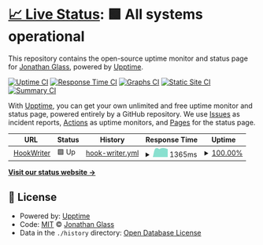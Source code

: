 # [📈 Live Status](https://demo.upptime.js.org): <!--live status--> **🟩 All systems operational**

This repository contains the open-source uptime monitor and status page for [Jonathan Glass](https://jonathanglass.cloud), powered by [Upptime](https://github.com/upptime/upptime).

[![Uptime CI](https://github.com/jonathanbglass/hrhookwriter/workflows/Uptime%20CI/badge.svg)](https://github.com/jonathanbglass/hrhookwriter/actions?query=workflow%3A%22Uptime+CI%22)
[![Response Time CI](https://github.com/jonathanbglass/hrhookwriter/workflows/Response%20Time%20CI/badge.svg)](https://github.com/jonathanbglass/hrhookwriter/actions?query=workflow%3A%22Response+Time+CI%22)
[![Graphs CI](https://github.com/jonathanbglass/hrhookwriter/workflows/Graphs%20CI/badge.svg)](https://github.com/jonathanbglass/hrhookwriter/actions?query=workflow%3A%22Graphs+CI%22)
[![Static Site CI](https://github.com/jonathanbglass/hrhookwriter/workflows/Static%20Site%20CI/badge.svg)](https://github.com/jonathanbglass/hrhookwriter/actions?query=workflow%3A%22Static+Site+CI%22)
[![Summary CI](https://github.com/jonathanbglass/hrhookwriter/workflows/Summary%20CI/badge.svg)](https://github.com/jonathanbglass/hrhookwriter/actions?query=workflow%3A%22Summary+CI%22)

With [Upptime](https://upptime.js.org), you can get your own unlimited and free uptime monitor and status page, powered entirely by a GitHub repository. We use [Issues](https://github.com/jonathanbglass/hrhookwriter/issues) as incident reports, [Actions](https://github.com/jonathanbglass/hrhookwriter/actions) as uptime monitors, and [Pages](https://demo.upptime.js.org) for the status page.

<!--start: status pages-->
<!-- This summary is generated by Upptime (https://github.com/upptime/upptime) -->
<!-- Do not edit this manually, your changes will be overwritten -->
<!-- prettier-ignore -->
| URL | Status | History | Response Time | Uptime |
| --- | ------ | ------- | ------------- | ------ |
| <img alt="" src="https://icons.duckduckgo.com/ip3/www.hrhookwriter.com.ico" height="13"> [HookWriter](https://www.hrhookwriter.com) | 🟩 Up | [hook-writer.yml](https://github.com/jonathanbglass/hrhookwriter/commits/HEAD/history/hook-writer.yml) | <details><summary><img alt="Response time graph" src="./graphs/hook-writer/response-time-week.png" height="20"> 1365ms</summary><br><a href="https://jonathanbglass.github.io/hrhookwriter/history/hook-writer"><img alt="Response time 1180" src="https://img.shields.io/endpoint?url=https%3A%2F%2Fraw.githubusercontent.com%2Fjonathanbglass%2Fhrhookwriter%2FHEAD%2Fapi%2Fhook-writer%2Fresponse-time.json"></a><br><a href="https://jonathanbglass.github.io/hrhookwriter/history/hook-writer"><img alt="24-hour response time 1268" src="https://img.shields.io/endpoint?url=https%3A%2F%2Fraw.githubusercontent.com%2Fjonathanbglass%2Fhrhookwriter%2FHEAD%2Fapi%2Fhook-writer%2Fresponse-time-day.json"></a><br><a href="https://jonathanbglass.github.io/hrhookwriter/history/hook-writer"><img alt="7-day response time 1365" src="https://img.shields.io/endpoint?url=https%3A%2F%2Fraw.githubusercontent.com%2Fjonathanbglass%2Fhrhookwriter%2FHEAD%2Fapi%2Fhook-writer%2Fresponse-time-week.json"></a><br><a href="https://jonathanbglass.github.io/hrhookwriter/history/hook-writer"><img alt="30-day response time 1188" src="https://img.shields.io/endpoint?url=https%3A%2F%2Fraw.githubusercontent.com%2Fjonathanbglass%2Fhrhookwriter%2FHEAD%2Fapi%2Fhook-writer%2Fresponse-time-month.json"></a><br><a href="https://jonathanbglass.github.io/hrhookwriter/history/hook-writer"><img alt="1-year response time 1180" src="https://img.shields.io/endpoint?url=https%3A%2F%2Fraw.githubusercontent.com%2Fjonathanbglass%2Fhrhookwriter%2FHEAD%2Fapi%2Fhook-writer%2Fresponse-time-year.json"></a></details> | <details><summary><a href="https://jonathanbglass.github.io/hrhookwriter/history/hook-writer">100.00%</a></summary><a href="https://jonathanbglass.github.io/hrhookwriter/history/hook-writer"><img alt="All-time uptime 100.00%" src="https://img.shields.io/endpoint?url=https%3A%2F%2Fraw.githubusercontent.com%2Fjonathanbglass%2Fhrhookwriter%2FHEAD%2Fapi%2Fhook-writer%2Fuptime.json"></a><br><a href="https://jonathanbglass.github.io/hrhookwriter/history/hook-writer"><img alt="24-hour uptime 100.00%" src="https://img.shields.io/endpoint?url=https%3A%2F%2Fraw.githubusercontent.com%2Fjonathanbglass%2Fhrhookwriter%2FHEAD%2Fapi%2Fhook-writer%2Fuptime-day.json"></a><br><a href="https://jonathanbglass.github.io/hrhookwriter/history/hook-writer"><img alt="7-day uptime 100.00%" src="https://img.shields.io/endpoint?url=https%3A%2F%2Fraw.githubusercontent.com%2Fjonathanbglass%2Fhrhookwriter%2FHEAD%2Fapi%2Fhook-writer%2Fuptime-week.json"></a><br><a href="https://jonathanbglass.github.io/hrhookwriter/history/hook-writer"><img alt="30-day uptime 100.00%" src="https://img.shields.io/endpoint?url=https%3A%2F%2Fraw.githubusercontent.com%2Fjonathanbglass%2Fhrhookwriter%2FHEAD%2Fapi%2Fhook-writer%2Fuptime-month.json"></a><br><a href="https://jonathanbglass.github.io/hrhookwriter/history/hook-writer"><img alt="1-year uptime 100.00%" src="https://img.shields.io/endpoint?url=https%3A%2F%2Fraw.githubusercontent.com%2Fjonathanbglass%2Fhrhookwriter%2FHEAD%2Fapi%2Fhook-writer%2Fuptime-year.json"></a></details>

<!--end: status pages-->

[**Visit our status website →**](https://demo.upptime.js.org)

## 📄 License

- Powered by: [Upptime](https://github.com/upptime/upptime)
- Code: [MIT](./LICENSE) © [Jonathan Glass](https://jonathanglass.cloud)
- Data in the `./history` directory: [Open Database License](https://opendatacommons.org/licenses/odbl/1-0/)
